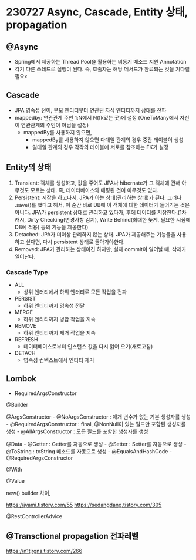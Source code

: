 # 230727 Async, Cascade, Entity 상태, propagation

## @Async

- Spring에서 제공하는 Thread Pool을 활용하는 비동기 메소드 지원 Annotation
- 각기 다른 쓰레드로 실행이 된다. 즉, 호출자는 해당 메서드가 완료되는 것을 기다릴 필요x

## Cascade

- JPA 영속성 전이, 부모 엔티티부터 연관된 자식 엔티티까지 상태를 전파
- mappedby: 연관관계 주인 1:N에서 N(fk있는 곳)에 설정
  (OneToMany에서 자신이 연관관계의 주인이 아님을 설정)
  - mappedBy를 사용하지 않으면,
    - mappedBy를 사용하지 않으면 다대일 관계의 경우 중간 테이블이 생성
    - 일대일 관계의 경우 각각의 테이블에 서로를 참조하는 FK가 설정

## Entity의 상태

1. Transient: 객체를 생성하고, 값을 주어도 JPA나 hibernate가 그 객체에 관해 아무것도 모르는 상태. 즉, 데이터베이스와 매핑된 것이 아무것도 없다.
2. Persistent: 저장을 하고나서, JPA가 아는 상태(관리하는 상태)가 된다. 그러나 .save()를 했다고 해서, 이 순간 바로 DB에 이 객체에 대한 데이터가 들어가는 것은 아니다. JPA가 persistent 상태로 관리하고 있다가, 후에 데이터를 저장한다.(1차 캐시, Dirty Checking(변경사항 감지), Write Behind(최대한 늦게, 필요한 시점에 DB에 적용) 등의 기능을 제공한다)
3. Detached: JPA가 더이상 관리하지 않는 상태. JPA가 제공해주는 기능들을 사용하고 싶다면, 다시 persistent 상태로 돌아가야한다.
4. Removed: JPA가 관리하는 상태이긴 하지만, 실제 commit이 일어날 때, 삭제가 일어난다.

### Cascade Type

- ALL
  - 상위 엔터티에서 하위 엔터티로 모든 작업을 전파
- PERSIST
  - 하위 엔티티까지 영속성 전달
- MERGE
  - 하위 엔티티까지 병합 작업을 지속
- REMOVE
  - 하위 엔티티까지 제거 작업을 지속
- REFRESH
  - 데이터베이스로부터 인스턴스 값을 다시 읽어 오기(새로고침)
- DETACH
  - 영속성 컨텍스트에서 엔티티 제거

## Lombok

- RequiredArgsConstructor

@Builder

@ArgsConstructor - @NoArgsConstructor : 매개 변수가 없는 기본 생성자를 생성 - @RequiredArgsConstructor : final, @NonNull이 있는 필드만 포함된 생성자를 생성 - @AllArgsConstructor : 모든 필드를 포함한 생성자를 생성

@Data - @Getter : Getter를 자동으로 생성 - @Setter : Setter를 자동으로 생성 - @ToString : toString 메소드를 자동으로 생성 - @EqualsAndHashCode - @RequiredArgsConstructor

@With

@Value

new() builder 차이,

https://jyami.tistory.com/55
https://sedangdang.tistory.com/305

@RestControllerAdvice

## @Transctional propagation 전파레벨

https://n1tjrgns.tistory.com/266
